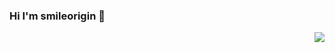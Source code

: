 ### Hi I'm smileorigin 👋

<img align="right" src="https://github-readme-stats.vercel.app/api?username=smileorigin&show_icons=true&icon_color=0366d6&text_color=24292e&bg_color=ffffff&hide_title=true" />
